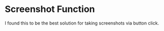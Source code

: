 # Screenshot Function
I found this to be the best solution for taking screenshots via button click.
